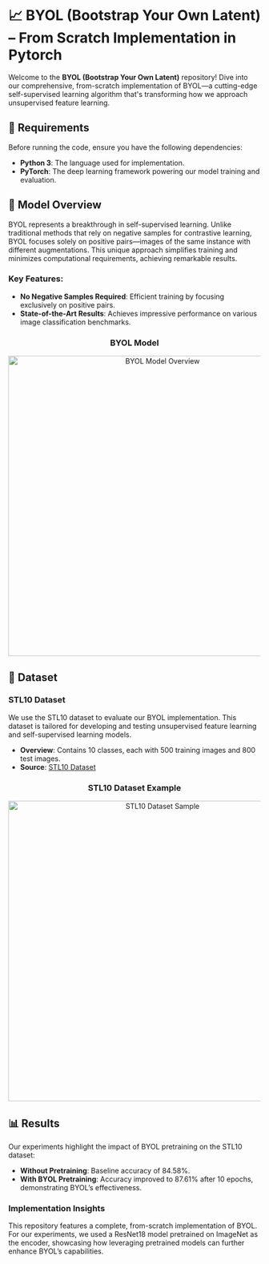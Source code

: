 # 📈 BYOL (Bootstrap Your Own Latent) – From Scratch Implementation in Pytorch

Welcome to the **BYOL (Bootstrap Your Own Latent)** repository! Dive into our comprehensive, from-scratch implementation of BYOL—a cutting-edge self-supervised learning algorithm that's transforming how we approach unsupervised feature learning.

## 🔧 Requirements

Before running the code, ensure you have the following dependencies:

- **Python 3**: The language used for implementation.
- **PyTorch**: The deep learning framework powering our model training and evaluation.

## 🧠 Model Overview

BYOL represents a breakthrough in self-supervised learning. Unlike traditional methods that rely on negative samples for contrastive learning, BYOL focuses solely on positive pairs—images of the same instance with different augmentations. This unique approach simplifies training and minimizes computational requirements, achieving remarkable results.

### Key Features:
- **No Negative Samples Required**: Efficient training by focusing exclusively on positive pairs.
- **State-of-the-Art Results**: Achieves impressive performance on various image classification benchmarks.

<h3 align="center">BYOL Model</h3>
<p align="center">
  <img src="https://miro.medium.com/v2/resize:fit:1200/1*Nq5lVf90EYs-mn8wIFypxQ.png" width="600" alt="BYOL Model Overview">
</p>

## 📁 Dataset

### STL10 Dataset

We use the STL10 dataset to evaluate our BYOL implementation. This dataset is tailored for developing and testing unsupervised feature learning and self-supervised learning models.

- **Overview**: Contains 10 classes, each with 500 training images and 800 test images.
- **Source**: [STL10 Dataset](https://cs.stanford.edu/~acoates/stl10/)

<h3 align="center">STL10 Dataset Example</h3>
<p align="center">
  <img src="https://cs.stanford.edu/~acoates/stl10/stl10-example.png" width="600" alt="STL10 Dataset Sample">
</p>

## 📊 Results

Our experiments highlight the impact of BYOL pretraining on the STL10 dataset:

- **Without Pretraining**: Baseline accuracy of 84.58%.
- **With BYOL Pretraining**: Accuracy improved to 87.61% after 10 epochs, demonstrating BYOL’s effectiveness.

### Implementation Insights

This repository features a complete, from-scratch implementation of BYOL. For our experiments, we used a ResNet18 model pretrained on ImageNet as the encoder, showcasing how leveraging pretrained models can further enhance BYOL’s capabilities.
